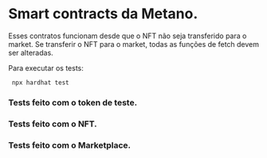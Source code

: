 # Smart contracts da Metano.

Esses contratos funcionam desde que o NFT não seja transferido para o market.
Se transferir o NFT para o market, todas as funções de fetch devem ser alteradas.

Para executar os tests:

```shell
 npx hardhat test
```

### Tests feito com o token de teste.

### Tests feito com o NFT.

### Tests feito com o Marketplace.
